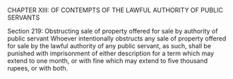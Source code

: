 CHAPTER XIII: OF CONTEMPTS OF THE LAWFUL AUTHORITY OF PUBLIC SERVANTS

Section 219: Obstructing sale of property offered for sale by authority of public servant
Whoever intentionally obstructs any sale of property offered for sale by the lawful authority of any public servant, as such, shall be punished with imprisonment of either description for a term which may extend to one month, or with fine which may extend to five thousand rupees, or with both.

